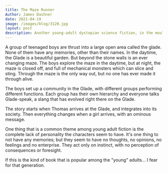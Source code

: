 ```yaml
---
title: The Maze Runner
Author: James Dashner
date: 2021-04-19
image: /images/blog/3120.jpg
layout: post
description: Another young-adult dystopian science fiction, in the mould of The Hunger Games
---
```


A group of teenaged boys are thrust into a large open area called the glade. None of them have any memories, other than their names. In the daytime, the Glade is a beautiful garden. But beyond the stone walls is an ever changing maze. The boys explore the maze in the daytime, but at night, the maze is closed off, and full of mechanical monsters which can slice and sting. Through the maze is the only way out, but no one has ever made it through alive.

The boys set up a community in the Glade, with different groups performing different functions. Each group has their own hierarchy and everyone talks Glade-speak, a slang that has evolved right there on the Glade.

The story starts when Thomas arrives at the Glade, and integrates into its society. Then everything changes when a girl arrives, with an ominous message.

One thing that is a common theme among young adult fiction is the complete lack of personality the characters seem to have. It's one thing to not have any memories; but they seem to have no thoughts, no opinions, no feelings and no enterprise. They act only on instinct, with no perception of consequences or foresight.

If this is the kind of book that is popular among the "young" adults... I fear for that generation.
